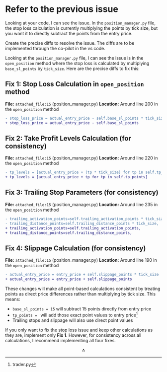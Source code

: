 

# Refer to the previous issue

Looking at your code, I can see the issue. In the `position_manager.py` file, the stop loss calculation is currently multiplying the points by tick size, but you want it to directly subtract the points from the entry price.

Create the precise  diffs to resolve the issue. The diffs are to be  implemented through the co-pilot in the vs code.

Looking at the `position_manager.py` file, I can see the issue is in the `open_position` method where the stop loss is calculated by multiplying `base_sl_points` by `tick_size`. Here are the precise diffs to fix this:

## Fix 1: Stop Loss Calculation in `open_position` method

**File:** `attached_file:15` (position_manager.py)
**Location:** Around line 200 in the `open_position` method

```diff
- stop_loss_price = actual_entry_price - self.base_sl_points * tick_size
+ stop_loss_price = actual_entry_price - self.base_sl_points
```


## Fix 2: Take Profit Levels Calculation (for consistency)

**File:** `attached_file:15` (position_manager.py)
**Location:** Around line 220 in the `open_position` method

```diff
- tp_levels = [actual_entry_price + (tp * tick_size) for tp in self.tp_points]
+ tp_levels = [actual_entry_price + tp for tp in self.tp_points]
```


## Fix 3: Trailing Stop Parameters (for consistency)

**File:** `attached_file:15` (position_manager.py)
**Location:** Around line 235 in the `open_position` method

```diff
- trailing_activation_points=self.trailing_activation_points * tick_size,
- trailing_distance_points=self.trailing_distance_points * tick_size,
+ trailing_activation_points=self.trailing_activation_points,
+ trailing_distance_points=self.trailing_distance_points,
```


## Fix 4: Slippage Calculation (for consistency)

**File:** `attached_file:15` (position_manager.py)
**Location:** Around line 190 in the `open_position` method

```diff
- actual_entry_price = entry_price + self.slippage_points * tick_size
+ actual_entry_price = entry_price + self.slippage_points
```

These changes will make all point-based calculations consistent by treating points as direct price differences rather than multiplying by tick size. This means:

- `base_sl_points = 15` will subtract 15 points directly from entry price
- `tp_points = ` will add those exact point values to entry price[^10]
- Trailing stops and slippage will also use direct point values

If you only want to fix the stop loss issue and keep other calculations as they are, implement only **Fix 1**. However, for consistency across all calculations, I recommend implementing all four fixes.

<div style="text-align: center">⁂</div>

[^1]: cache_manager.py

[^2]: config_helper.py

[^3]: config_loader.py

[^4]: logger_setup.py

[^5]: logging_utils.py

[^6]: simple_loader.py

[^7]: time_utils.py

[^8]: broker_adapter.py

[^9]: login.py

[^10]: trader.py

[^11]: websocket_stream.py

[^12]: unified_gui.py

[^13]: indicators.py

[^14]: liveStrategy.py

[^15]: position_manager.py

[^16]: researchStrategy.py

[^17]: defaults.py

[^18]: backtest_runner.py

[^19]: results.py

